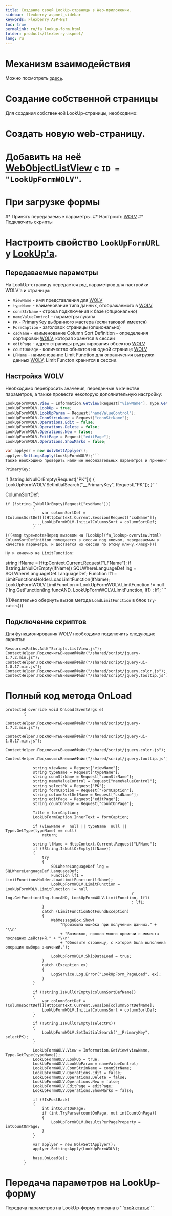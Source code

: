 ```yaml
---
title: Создание своей LookUp-страницы в Web-приложении.
sidebar: flexberry-aspnet_sidebar
keywords: Flexberry ASP-NET
toc: true
permalink: ru/fa_lookup-form.html
folder: products/flexberry-aspnet/
lang: ru
---
```



# Механизм взаимодействия
Можно посмотреть [здесь](form-interaction-web.html).

# Создание собственной страницы
Для создания собственной LookUp-страницы, необходимо:

# Создать новую web-страницу.
# Добавить на неё [WebObjectListView](fa_web-object-list-view.html) с `ID = "LookUpFormWOLV"`.
# При загрузке формы
#* Принять передаваемые параметры.
#* Настроить [WOLV](fa_web-object-list-view.html)
#* Подключить скрипты
# Настроить свойство `LookUpFormURL` у [LookUp'a](fa_lookup-overview.html).

## Передаваемые параметры
На LookUp-страницу передается ряд параметров для настройки WOLV'a и страницы:

* `ViewName` - имя представления для [WOLV](fa_web-object-list-view.html)
* `typeName` - наименование типа данных, отображаемого в [WOLV](fa_web-object-list-view.html)
* `connStrName` - строка подключения к базе (опционально)
* `nameValueControl` - параметры лукапа
* `PK` - PrimaryKey выбранного мастера (если таковой имеется)
* `FormCaption` - заголовок страницы (опционально)
* `csdName` - наименование Column Sort Definition - определения сортировки [WOLV](fa_web-object-list-view.html), которая хранится в сессии
* `editPage` - адрес страницы редактирования объектов [WOLV](fa_web-object-list-view.html)
* `countOnPage` - количество объектов на одной странице [WOLV](fa_web-object-list-view.html)
* `LFName` - наименование Limit Function для ограничения выгрузки данных [WOLV](fa_web-object-list-view.html). Limit Functon хранится в сессии.

## Настройка WOLV
Необходимо перебросить значения, переданные в качестве параметров, а также провести некоторую дополнительную настройку:

```csharp
LookUpFormWOLV.View = Information.GetView(Request["viewName"], Type.GetType(Request["typeName"]));
LookUpFormWOLV.LookUp = true;
LookUpFormWOLV.LookUpParam = Request["nameValueControl"];
LookUpFormWOLV.ConnStrinName = Request["connStrName"];
LookUpFormWOLV.Operations.Edit = false;
LookUpFormWOLV.Operations.Delete = false;
LookUpFormWOLV.Operations.New = false;
LookUpFormWOLV.EditPage = Request["editPage"];
LookUpFormWOLV.Operations.ShowMarks = false; 

var applyer = new WolvSettApplyer();
applyer.SettingsApply(LookUpFormWOLV);```
Также необходимо проверить наличие необязательных параметров и применить их:

PrimaryKey:
```
if (!string.IsNullOrEmpty(Request["PK"]))
            {
                LookUpFormWOLV.SetInitialSearch("__PrimaryKey", Request["PK"]);
            }```

ColumnSortDef:
```
if (!string.IsNullOrEmpty(Request["csdName"]))
            {
                var columnSortDef = (ColumnsSortDef[])HttpContext.Current.Session[Request["csdName"]];
                LookUpFormWOLV.InitialColumnsSort = columnSortDef;
            }```

(((<msg type=note>Перед вызовом на [LookUp](fa_lookup-overview.html) ColumnSortDefinition помещается в сессию под ключом, передаваемым в качестве параметра, и достается из сессии по этому ключу.</msg>)))

Ну и конечно же LimitFunction:
```
string lfName = HttpContext.Current.Request["LFName"];
if (!string.IsNullOrEmpty(lfName))
SQLWhereLanguageDef lng = SQLWhereLanguageDef.LanguageDef;
Function lf1 = LimitFunctionsHolder.LoadLimitFunction(lfName);
LookUpFormWOLV.LimitFunction = LookUpFormWOLV.LimitFunction != null
              ? lng.GetFunction(lng.funcAND, LookUpFormWOLV.LimitFunction, lf1)
              : lf1; ```

(((<msg type=note>Желательно обернуть вызов метода `LoadLimitFunction` в блок `try-catch`.</msg>)))

## Подключение скриптов
Для функционирования WOLV необходимо подключить следующие скрипты:

```
ResourcesPaths.Add("Scripts.ListView.js");
ContextHelper.ПодключитьВнешнийФайл("/shared/script/jquery-1.7.2.min.js");
ContextHelper.ПодключитьВнешнийФайл("/shared/script/jquery-ui-1.8.17.min.js");
ContextHelper.ПодключитьВнешнийФайл("/shared/script/jquery.color.js");
ContextHelper.ПодключитьВнешнийФайл("/shared/script/jquery.tooltip.js");
```

# Полный код метода OnLoad
```
protected override void OnLoad(EventArgs e)
        {
            ContextHelper.ПодключитьВнешнийФайл("/shared/script/jquery-1.7.2.min.js");
            ContextHelper.ПодключитьВнешнийФайл("/shared/script/jquery-ui-1.8.17.min.js");
            ContextHelper.ПодключитьВнешнийФайл("/shared/script/jquery.color.js");
            ContextHelper.ПодключитьВнешнийФайл("/shared/script/jquery.tooltip.js");

            string viewName = Request["viewName"];
            string typeName = Request["typeName"];
            string connStrName = Request["connStrName"];
            string nameValueControl = Request["nameValueControl"];
            string selectPK = Request["PK"];
            string formCaption = Request["FormCaption"];
            string columnSortDefName = Request["csdName"];
            string editPage = Request["editPage"];
            string countOnPage = Request["CountOnPage"];

            Title = formCaption;
            LookUpFormCaption.InnerText = formCaption;

            if (viewName #  null || typeName  null || Type.GetType(typeName) == null)
                return;

            string lfName = HttpContext.Current.Request["LFName"];
            if (!String.IsNullOrEmpty(lfName))
            {
                try
                {
                    SQLWhereLanguageDef lng = SQLWhereLanguageDef.LanguageDef;
                    Function lf1 = LimitFunctionsHolder.LoadLimitFunction(lfName);
                    LookUpFormWOLV.LimitFunction = LookUpFormWOLV.LimitFunction != null
                                                       ? lng.GetFunction(lng.funcAND, LookUpFormWOLV.LimitFunction, lf1)
                                                       : lf1;
                }
                catch (LimitFunctionNotFoundException)
                {
                    WebMessageBox.Show(
                        "Произошла ошибка при получении данных." + "\\n"
                        + "Возможно, прошло много времени с момента последних действий." + "\\n"
                        + "Обновите страницу, с которой была выполнена операция выбора значений.");

                    LookUpFormWOLV.SkipDataLoad = true;
                }
                catch (Exception ex)
                {
                    LogService.Log.Error("LookUpForm_PageLoad", ex);
                }
            }

            if (!string.IsNullOrEmpty(columnSortDefName))
            {
                var columnSortDef = (ColumnsSortDef[])HttpContext.Current.Session[columnSortDefName];
                LookUpFormWOLV.InitialColumnsSort = columnSortDef;
            }

            if (!String.IsNullOrEmpty(selectPK))
            {
                LookUpFormWOLV.SetInitialSearch("__PrimaryKey", selectPK);
            }

            LookUpFormWOLV.View = Information.GetView(viewName, Type.GetType(typeName));
            LookUpFormWOLV.LookUp = true;
            LookUpFormWOLV.LookUpParam = nameValueControl;
            LookUpFormWOLV.ConnStrinName = connStrName;
            LookUpFormWOLV.Operations.Edit = false;
            LookUpFormWOLV.Operations.Delete = false;
            LookUpFormWOLV.Operations.New = false;
            LookUpFormWOLV.EditPage = editPage;
            LookUpFormWOLV.Operations.ShowMarks = false;

            if (!IsPostBack)
            {
                int intCountOnPage;
                if (int.TryParse(countOnPage, out intCountOnPage))
                {
                    LookUpFormWOLV.ResultsPerPageProperty = intCountOnPage;
                }
            }

            var applyer = new WolvSettApplyer();
            applyer.SettingsApply(LookUpFormWOLV);

            base.OnLoad(e);
        }
```

# Передача параметров на LookUp-форму
Передача параметров на LookUp-форму описана в '''[этой статье](look-up-form-send-params.html)'''.

